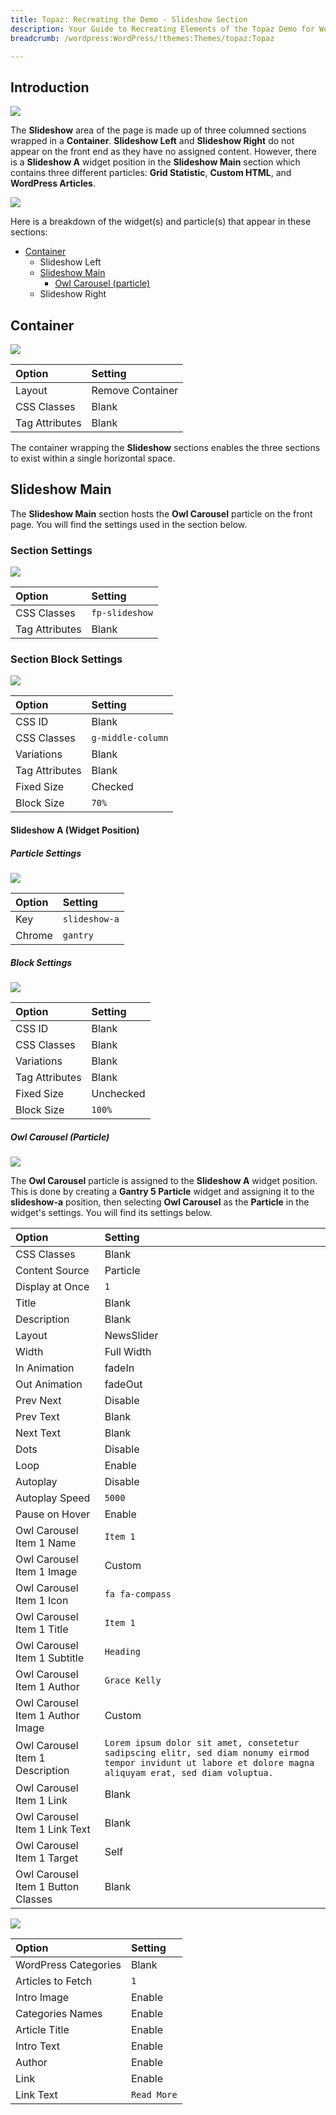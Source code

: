 ```yaml
---
title: Topaz: Recreating the Demo - Slideshow Section
description: Your Guide to Recreating Elements of the Topaz Demo for WordPress
breadcrumb: /wordpress:WordPress/!themes:Themes/topaz:Topaz

---
```


## Introduction

![](assets/demo_3.jpg)

The **Slideshow** area of the page is made up of three columned sections wrapped in a **Container**. **Slideshow Left** and **Slideshow Right** do not appear on the front end as they have no assigned content. However, there is a **Slideshow A** widget position in the **Slideshow Main** section which contains three different particles: **Grid Statistic**, **Custom HTML**, and **WordPress Articles**.

![](assets/home_slideshow.jpg)

Here is a breakdown of the widget(s) and particle(s) that appear in these sections:

* [Container](#container)
    - Slideshow Left
    - [Slideshow Main](#slideshow-main)
        + [Owl Carousel (particle)](#owl-carousel-(particle))
    - Slideshow Right

## Container

![](assets/demo_slideshow_1.jpg)

| Option         | Setting          |
| :-----         | :-----           |
| Layout         | Remove Container |
| CSS Classes    | Blank            |
| Tag Attributes | Blank            |

The container wrapping the **Slideshow** sections enables the three sections to exist within a single horizontal space. 

## Slideshow Main

The **Slideshow Main** section hosts the **Owl Carousel** particle on the front page. You will find the settings used in the section below.

### Section Settings

![](assets/demo_slideshow_2.jpg)

| Option         | Setting        |
| :-----         | :-----         |
| CSS Classes    | `fp-slideshow` |
| Tag Attributes | Blank          |

### Section Block Settings

![](assets/demo_slideshow_3.jpg)

| Option         | Setting           |
| :-----         | :-----            |
| CSS ID         | Blank             |
| CSS Classes    | `g-middle-column` |
| Variations     | Blank             |
| Tag Attributes | Blank             |
| Fixed Size     | Checked           |
| Block Size     | `70%`             |

#### Slideshow A (Widget Position)

##### Particle Settings

![](assets/demo_slideshow_4.jpg)

| Option | Setting      |
| :----- | :-----       |
| Key    | `slideshow-a` |
| Chrome | `gantry`     |

##### Block Settings

![](assets/demo_slideshow_5.jpg)

| Option         | Setting   |
| :-----         | :-----    |
| CSS ID         | Blank     |
| CSS Classes    | Blank     |
| Variations     | Blank     |
| Tag Attributes | Blank     |
| Fixed Size     | Unchecked |
| Block Size     | `100%`    |

##### Owl Carousel (Particle)

![](assets/demo_slideshow_6.jpg)

The **Owl Carousel** particle is assigned to the **Slideshow A** widget position. This is done by creating a **Gantry 5 Particle** widget and assigning it to the **slideshow-a** position, then selecting **Owl Carousel** as the **Particle** in the widget's settings. You will find its settings below.

| Option                             | Setting                                                                                                                                                       |
| :-----                             | :-----                                                                                                                                                        |
| CSS Classes                        | Blank                                                                                                                                                         |
| Content Source                     | Particle                                                                                                                                                      |
| Display at Once                    | `1`                                                                                                                                                           |
| Title                              | Blank                                                                                                                                                         |
| Description                        | Blank                                                                                                                                                         |
| Layout                             | NewsSlider                                                                                                                                                    |
| Width                              | Full Width                                                                                                                                                    |
| In Animation                       | fadeIn                                                                                                                                                        |
| Out Animation                      | fadeOut                                                                                                                                                       |
| Prev Next                          | Disable                                                                                                                                                       |
| Prev Text                          | Blank                                                                                                                                                         |
| Next Text                          | Blank                                                                                                                                                         |
| Dots                               | Disable                                                                                                                                                       |
| Loop                               | Enable                                                                                                                                                        |
| Autoplay                           | Disable                                                                                                                                                       |
| Autoplay Speed                     | `5000`                                                                                                                                                        |
| Pause on Hover                     | Enable                                                                                                                                                        |
| Owl Carousel Item 1 Name           | `Item 1`                                                                                                                                                      |
| Owl Carousel Item 1 Image          | Custom                                                                                                                                                        |
| Owl Carousel Item 1 Icon           | `fa fa-compass`                                                                                                                                               |
| Owl Carousel Item 1 Title          | `Item 1`                                                                                                                                                      |
| Owl Carousel Item 1 Subtitle       | `Heading`                                                                                                                                                     |
| Owl Carousel Item 1 Author         | `Grace Kelly`                                                                                                                                                 |
| Owl Carousel Item 1 Author Image   | Custom                                                                                                                                                        |
| Owl Carousel Item 1 Description    | `Lorem ipsum dolor sit amet, consetetur sadipscing elitr, sed diam nonumy eirmod tempor invidunt ut labore et dolore magna aliquyam erat, sed diam voluptua.` |
| Owl Carousel Item 1 Link           | Blank                                                                                                                                                         |
| Owl Carousel Item 1 Link Text      | Blank                                                                                                                                                         |
| Owl Carousel Item 1 Target         | Self                                                                                                                                                          |
| Owl Carousel Item 1 Button Classes | Blank                                                                                                                                                         |

![](assets/demo_slideshow_7.jpg)

| Option            | Setting     |
| :-----            | :-----      |
| WordPress Categories | Blank       |
| Articles to Fetch | `1`         |
| Intro Image       | Enable      |
| Categories Names  | Enable      |
| Article Title     | Enable      |
| Intro Text        | Enable      |
| Author            | Enable      |
| Link              | Enable      |
| Link Text         | `Read More` |